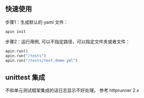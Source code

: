 ## 快速使用

步骤1：生成默认的 yaml 文件：
```
apin init
```
步骤2：运行用例, 可以不指定路径，可以指定文件夹或者文件：
```python
apin.run()
apin.run("/tests")
apin.run("/tests/test_demo.yml")
```

## unittest 集成
不和单元测试框架集成的话日志显示不好处理。 参考 httprunner 2.x


